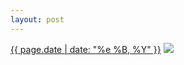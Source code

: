 ```yaml
---
layout: post
---
```


<p>
  <time><a href="/165">{{ page.date | date: "%e %B, %Y" }}</a></time>
  <a href="/165"><img src="{{ site.assets_url }}/165.jpg"/></a>
</p>
